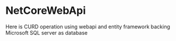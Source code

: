 # NetCoreWebApi
Here is CURD operation using webapi and entity framework backing Microsoft SQL server as database
